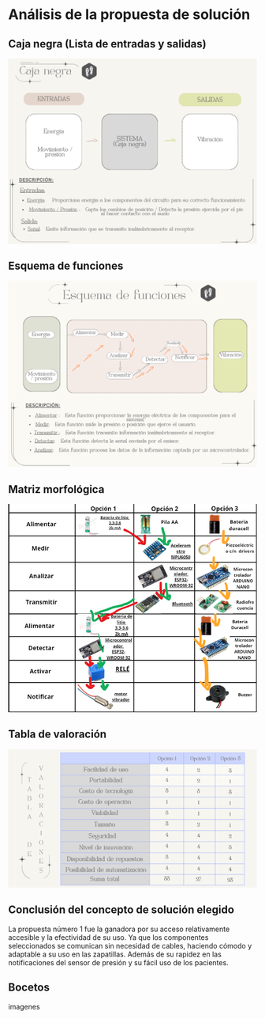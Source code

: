 # Análisis de la propuesta de solución

## Caja negra (Lista de entradas y salidas)

<p align="center">
<img src="https://github.com/Misancio-T/FUNBIO---GRUPO-4/blob/main/Entregables/Resources/FunBio_imagen_18.png?raw=true" alt="Caja Negra" width="800">
</p>

## Esquema de funciones

<p align="center">
<img src="https://github.com/Misancio-T/FUNBIO---GRUPO-4/blob/main/Entregables/Resources/FunBio_imagen_19.png?raw=true" alt="Esquema de funciones" width="800">
</p>

## Matriz morfológica

<p align="center">
<img src="https://github.com/Misancio-T/FUNBIO---GRUPO-4/blob/main/Entregables/Resources/FunBio_imagen_21.png?raw=true" alt="Matriz morfológica" width="800">
</p>

## Tabla de valoración

<p align="center">
<img src="https://github.com/Misancio-T/FUNBIO---GRUPO-4/blob/main/Entregables/Resources/FunBio_imagen_20.png?raw=true" alt="Tabla de valoración" width="800">
</p>

## Conclusión del concepto de solución elegido

La propuesta número 1 fue la ganadora por su acceso relativamente accesible y la efectividad de su uso. Ya que los componentes seleccionados se comunican sin necesidad de cables, haciendo cómodo y adaptable a su uso en las zapatillas. Además de su rapidez en las notificaciones del sensor de presión y su fácil uso de los pacientes.

## Bocetos

imagenes